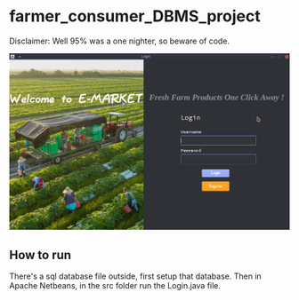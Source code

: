 # farmer_consumer_DBMS_project
Disclaimer: Well 95% was a one nighter, so beware of code.

[![Application Video](/login_ss.png)](http://www.youtube.com/watch?v=WTZ97_qO5N4 "Click to watch video.")

## How to run
There's a sql database file outside, first setup that database.
Then in Apache Netbeans, in the src folder run the Login.java file.
